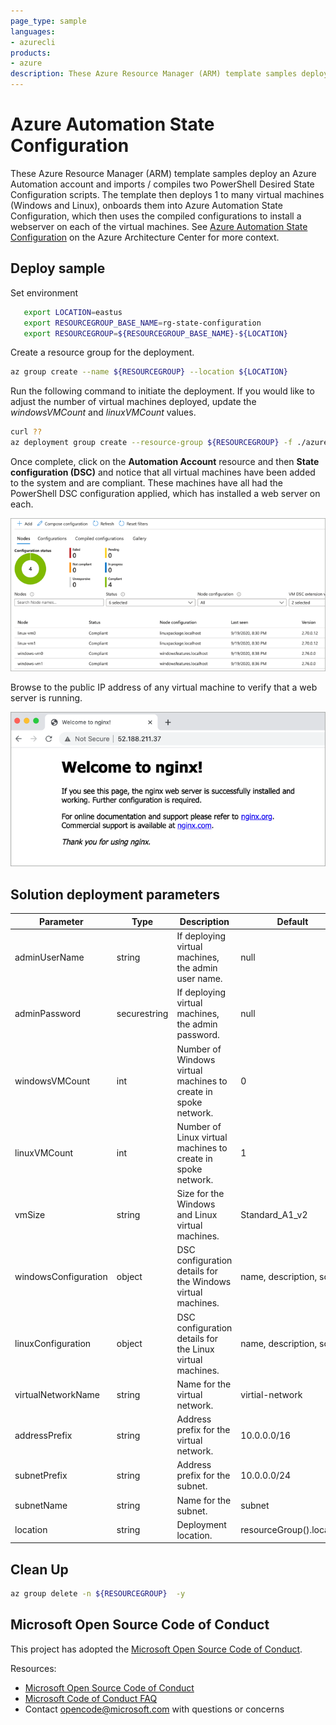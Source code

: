 ```yaml
---
page_type: sample
languages:
- azurecli
products:
- azure
description: These Azure Resource Manager (ARM) template samples deploy an Azure Automation account and imports / compiles two PowerShell Desired State Configuration scripts. The template then deploys 1 to many virtual machines (Windows and Linux), onboards them into Azure Automation State Configuration, which then uses the compiled configurations to install a webserver on each of the virtual machines.
---
```


# Azure Automation State Configuration

These Azure Resource Manager (ARM) template samples deploy an Azure Automation account and imports / compiles two PowerShell Desired State Configuration scripts. The template then deploys 1 to many virtual machines (Windows and Linux), onboards them into Azure Automation State Configuration, which then uses the compiled configurations to install a webserver on each of the virtual machines. See [Azure Automation State Configuration](https://learn.microsoft.com/azure/architecture/example-scenario/state-configuration/state-configuration) on the Azure Architecture Center for more context.

## Deploy sample

Set environment

```bash
   export LOCATION=eastus
   export RESOURCEGROUP_BASE_NAME=rg-state-configuration
   export RESOURCEGROUP=${RESOURCEGROUP_BASE_NAME}-${LOCATION}
```

Create a resource group for the deployment.

```bash
az group create --name ${RESOURCEGROUP} --location ${LOCATION}
```

Run the following command to initiate the deployment. If you would like to adjust the number of virtual machines deployed, update the *windowsVMCount* and *linuxVMCount* values.

```bash
curl ??
az deployment group create --resource-group ${RESOURCEGROUP} -f ./azuredeploy.bicep
```

Once complete, click on the **Automation Account** resource and then **State configuration (DSC)** and notice that all virtual machines have been added to the system and are compliant. These machines have all had the PowerShell DSC configuration applied, which has installed a web server on each.

![Image of DSC compliance results as seen in the Azure portal.](./images/dsc-results.png)

Browse to the public IP address of any virtual machine to verify that a web server is running.

![Image of an Nginx web server default page.](./images/webserver.png)

## Solution deployment parameters

| Parameter | Type | Description | Default |
|---|---|---|--|
| adminUserName | string | If deploying virtual machines, the admin user name. | null |
| adminPassword | securestring | If deploying virtual machines, the admin password. | null |
| windowsVMCount | int | Number of Windows virtual machines to create in spoke network. | 0 |
| linuxVMCount | int | Number of Linux virtual machines to create in spoke network. | 1 |
| vmSize | string | Size for the Windows and Linux virtual machines. | Standard_A1_v2 |
| windowsConfiguration | object | DSC configuration details for the Windows virtual machines. | name, description, script |
| linuxConfiguration | object | DSC configuration details for the Linux virtual machines. | name, description, script |
| virtualNetworkName | string | Name for the virtual network. | virtial-network|
| addressPrefix | string | Address prefix for the virtual network. | 10.0.0.0/16 |
| subnetPrefix | string | Address prefix for the subnet. | 10.0.0.0/24 |
| subnetName | string | Name for the subnet. | subnet |
| location | string | Deployment location. | resourceGroup().location | 

## Clean Up

```bash
az group delete -n ${RESOURCEGROUP}  -y
```

## Microsoft Open Source Code of Conduct

This project has adopted the [Microsoft Open Source Code of Conduct](https://opensource.microsoft.com/codeofconduct/).

Resources:

- [Microsoft Open Source Code of Conduct](https://opensource.microsoft.com/codeofconduct/)
- [Microsoft Code of Conduct FAQ](https://opensource.microsoft.com/codeofconduct/faq/)
- Contact [opencode@microsoft.com](mailto:opencode@microsoft.com) with questions or concerns

